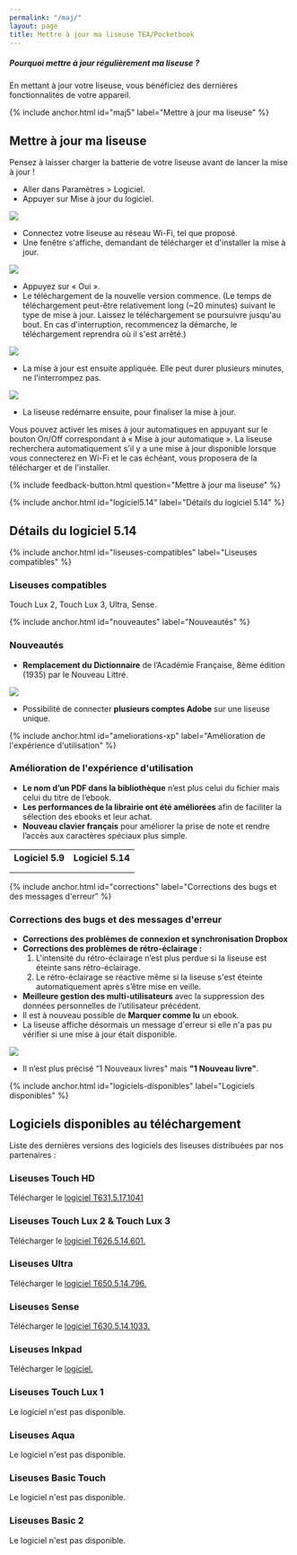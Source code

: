 ```yaml
---
permalink: "/maj/"
layout: page
title: Mettre à jour ma liseuse TEA/Pocketbook
---
```


<div class="protip">
    <h5>Pourquoi mettre à jour régulièrement ma liseuse ?</h5>
    <p>En mettant à jour votre liseuse, vous bénéficiez des dernières fonctionnalités de votre appareil.</p>
</div>


{% include anchor.html id="maj5" label="Mettre à jour ma liseuse" %}

## Mettre à jour ma liseuse

<div class="protip"><p>Pensez à laisser charger la batterie de votre liseuse avant de lancer la mise à jour !</p></div>

- Aller dans Paramètres > Logiciel.
- Appuyer sur Mise à jour du logiciel.

![](/images/majv5-1.jpg)

- Connectez votre liseuse au réseau Wi-Fi, tel que proposé.
- Une fenêtre s'affiche, demandant de télécharger et d'installer la mise à jour.

![](/images/majv5-2.jpg)

- Appuyez sur « Oui ».
- Le téléchargement de la nouvelle version commence. (Le temps de téléchargement peut-être relativement long (~20 minutes) suivant le type de mise à jour. Laissez le téléchargement se poursuivre jusqu'au bout. En cas d'interruption, recommencez la démarche, le téléchargement reprendra où il s'est arrêté.)

![](/images/majv5-3.jpg)

- La mise à jour est ensuite appliquée. Elle peut durer plusieurs minutes, ne l'interrompez pas.

![](/images/majv5-5.jpg)

- La liseuse redémarre ensuite, pour finaliser la mise à jour.

Vous pouvez activer les mises à jour automatiques en appuyant sur le bouton On/Off correspondant à « Mise à jour automatique ». La liseuse recherchera automatiquement s'il y a une mise à jour disponible lorsque vous connecterez en Wi-Fi et le cas échéant, vous proposera de la télécharger et de l'installer.

{% include feedback-button.html question="Mettre à jour ma liseuse" %}

{% include anchor.html id="logiciel5.14" label="Détails du logiciel 5.14" %}

## Détails du logiciel 5.14

{% include anchor.html id="liseuses-compatibles" label="Liseuses compatibles" %}

### Liseuses compatibles

Touch Lux 2, Touch Lux 3, Ultra, Sense.

{% include anchor.html id="nouveautes" label="Nouveautés" %}

### Nouveautés

- **Remplacement du Dictionnaire** de l’Académie Française, 8ème édition (1935) par le Nouveau Littré.

![](/images/5-14-1.jpg)

- Possibilité de connecter **plusieurs comptes Adobe** sur une liseuse unique.

{% include anchor.html id="ameliorations-xp" label="Amélioration de l'expérience d'utilisation" %}

### Amélioration de l'expérience d'utilisation

- **Le nom d’un PDF dans la bibliothèque** n’est plus celui du fichier mais celui du titre de l’ebook.
- **Les performances de la librairie ont été améliorées** afin de faciliter la sélection des ebooks et leur achat.
- **Nouveau clavier français** pour améliorer la prise de note et rendre l’accès aux caractères spéciaux plus simple.

<table class="table table-bordered" style="text-align:center">
    <tr>
        <th>Logiciel 5.9</th>
        <th>Logiciel 5.14</th>
    </tr>
    <tr>
        <td><img src="/images/5-14-2.jpg" alt=""></td>
        <td><img src="/images/5-14-4.jpg" alt=""></td>
    </tr>
    <tr>
        <td><img src="/images/5-14-3.jpg" alt=""></td>
        <td><img src="/images/5-14-5.jpg" alt=""></td>
    </tr>
</table>

{% include anchor.html id="corrections" label="Corrections des bugs et des messages d'erreur" %}

### Corrections des bugs et des messages d'erreur
- **Corrections des problèmes de connexion et synchronisation Dropbox**
- **Corrections des problèmes de rétro-éclairage :**
  1. L'intensité du rétro-éclairage n’est plus perdue si la liseuse est éteinte sans rétro-éclairage.
  2. Le rétro-éclairage se réactive même si la liseuse s'est éteinte automatiquement après s’être mise en veille.
- **Meilleure gestion des multi-utilisateurs** avec la suppression des données personnelles de l’utilisateur précédent.
- Il est à nouveau possible de **Marquer comme lu** un ebook.
- La liseuse affiche désormais un message d'erreur si elle n'a pas pu vérifier si une mise à jour était disponible.

![](/images/5-14-6.jpg)

- Il n’est plus précisé “1 Nouveaux livres" mais **"1 Nouveau livre"**.
 
{% include anchor.html id="logiciels-disponibles" label="Logiciels disponibles" %}

## Logiciels disponibles au téléchargement

Liste des dernières versions des logiciels des liseuses distribuées par nos partenaires :

### Liseuses Touch HD
Télécharger le [logiciel T631.5.17.1041](https://drive.google.com/file/d/1jkFjP2IutYwL4AuSBu6r6ANVrsLrkgMS)

### Liseuses Touch Lux 2 & Touch Lux 3
Télécharger le [logiciel T626.5.14.601.](https://drive.google.com/open?id=0B7hvXLD2QLi1bHNUS1c3em1Fc1k)

### Liseuses Ultra
Télécharger le [logiciel T650.5.14.796.](https://drive.google.com/file/d/0B7hvXLD2QLi1bWltSEV6Z0VjcUU)

### Liseuses Sense
Télécharger le [logiciel T630.5.14.1033.](https://drive.google.com/open?id=0B7hvXLD2QLi1R1hoMFlrbmpuUU0)

### Liseuses Inkpad
Télécharger le [logiciel.](https://drive.google.com/open?id=0BzY6xTxUGQZna1NhM0oxb3puZ2c)

### Liseuses Touch Lux 1
Le logiciel n'est pas disponible.

### Liseuses Aqua
Le logiciel n'est pas disponible.

### Liseuses Basic Touch
Le logiciel n'est pas disponible.

### Liseuses Basic 2
Le logiciel n'est pas disponible.
